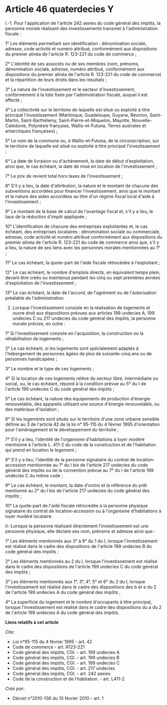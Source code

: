 # Article 46 quaterdecies Y

I.-1. Pour l'application de l'article 242 sexies du code général des impôts, la personne morale réalisant des investissements
transmet à l'administration fiscale : 

1° Les éléments permettant son identification : dénomination sociale, adresse, code activité et numéro attribué, conformément
aux dispositions du premier alinéa de l'article R. 123-221 du code de commerce ; 

2° L'identité de ses associés ou de ses membres (nom, prénoms, dénomination sociale, adresse, numéro attribué, conformément
aux dispositions du premier alinéa de l'article R. 123-221 du code de commerce) et la répartition de leurs droits dans les
résultats ; 

3° La nature de l'investissement et le secteur d'investissement, conformément à la liste fixée par l'administration fiscale,
auquel il est affecté ; 

4° La collectivité sur le territoire de laquelle est situé ou exploité à titre principal l'investissement (Martinique,
Guadeloupe, Guyane, Réunion, Saint-Martin, Saint-Barthélemy, Saint-Pierre-et-Miquelon, Mayotte, Nouvelle-Calédonie, Polynésie
française, Wallis-et-Futuna, Terres australes et antarctiques françaises) ; 

5° Le nom de la commune ou, à Wallis-et-Futuna, de la circonscription, sur le territoire de laquelle est situé ou exploité à
titre principal l'investissement ; 

6° La date de livraison ou d'achèvement, la date de début d'exploitation, ainsi que, le cas échéant, la date de mise en
location de l'investissement ; 

7° Le prix de revient total hors taxes de l'investissement ; 

8° S'il y a lieu, la date d'attribution, la nature et le montant de chacune des subventions accordées pour financer
l'investissement, ainsi que le montant et la nature des aides accordées au titre d'un régime fiscal local d'aide à
l'investissement ; 

9° Le montant de la base de calcul de l'avantage fiscal et, s'il y a lieu, le taux de la réduction d'impôt appliquée ; 

10° L'identification de chacune des entreprises exploitantes et, le cas échéant, des entreprises locataires : dénomination
sociale ou commerciale, adresse, code activité et numéro attribué conformément aux dispositions du premier alinéa de
l'article R. 123-221 du code de commerce ainsi que, s'il y a lieu, la nature de ses liens avec les personnes morales
mentionnées au 1° ; 

11° Le cas échéant, la quote-part de l'aide fiscale rétrocédée à l'exploitant ; 

12° Le cas échéant, le nombre d'emplois directs, en équivalent temps plein, devant être créés ou maintenus pendant les cinq
ou sept premières années d'exploitation de l'investissement ; 

13° Le cas échéant, la date de l'accord, de l'agrément ou de l'autorisation préalable de l'administration. 

2. Lorsque l'investissement consiste en la réalisation de logements et ouvre droit aux dispositions prévues aux articles 199
undecies A, 199 undecies C ou 217 undecies du code général des impôts, la personne morale précise, en outre : 

1° Si l'investissement consiste en l'acquisition, la construction ou la réhabilitation de logements ; 

2° Le cas échéant, si les logements sont spécialement adaptés à l'hébergement de personnes âgées de plus de soixante-cinq ans
ou de personnes handicapées ; 

3° Le nombre et le type de ces logements ; 

4° Si la location de ces logements relève du secteur libre, intermédiaire ou social, ou, le cas échéant, répond à la
condition prévue au 5° du I de l'article 199 undecies C du code général des impôts ; 

5° Le cas échéant, la nature des équipements de production d'énergie renouvelable, des appareils utilisant une source
d'énergie renouvelable, ou des matériaux d'isolation ; 

6° Si les logements sont situés sur le territoire d'une zone urbaine sensible définie au 3 de l'article 42 de la loi n°
95-115 du 4 février 1995 d'orientation pour l'aménagement et le développement du territoire ; 

7° S'il y a lieu, l'identité de l'organisme d'habitations à loyer modéré mentionné à l'article L. 411-2 du code de la
construction et de l'habitation qui prend en location le logement ; 

8° S'il y a lieu, l'identité de la personne signataire du contrat de location-accession mentionnée au 1° du I bis de
l'article 217 undecies du code général des impôts ou de la convention prévue au 7° du I de l'article 199 undecies C du même
code ; 

9° Le cas échéant, le montant, la date d'octroi et la référence du prêt mentionné au 2° du I bis de l'article 217 undecies du
code général des impôts ; 

10° La quote-part de l'aide fiscale rétrocédée à la personne physique signataire du contrat de location-accession ou à
l'organisme d'habitations à loyer modéré locataire. 

II.-Lorsque la personne réalisant directement l'investissement est une personne physique, elle déclare ses nom, prénoms et
adresse ainsi que : 

1° Les éléments mentionnés aux 3° à 9° du 1 du I, lorsque l'investissement est réalisé dans le cadre des dispositions de
l'article 199 undecies B du code général des impôts ; 

2° Les éléments mentionnés au 2 du I, lorsque l'investissement est réalisé dans le cadre des dispositions de l'article 199
undecies C du code général des impôts ; 

3° Les éléments mentionnés aux 1°, 3°, 4°, 5° et 6° du 2 du I, lorsque l'investissement est réalisé dans le cadre des
dispositions des b et e du 2 de l'article 199 undecies A du code général des impôts ; 

4° La superficie du logement et le nombre d'occupants à titre principal, lorsque l'investissement est réalisé dans le cadre
des dispositions du a du 2 de l'article 199 undecies A du code général des impôts.

**Liens relatifs à cet article**

_Cite_:

  - Loi n°95-115 du 4 février 1995 - art. 42
  - Code de commerce - art. R123-221
  - Code général des impôts, CGI. - art. 199 undecies A
  - Code général des impôts, CGI. - art. 199 undecies B
  - Code général des impôts, CGI. - art. 199 undecies C
  - Code général des impôts, CGI. - art. 217 undecies
  - Code général des impôts, CGI. - art. 242 sexies
  - Code de la construction et de l'habitation. - art. L411-2

_Créé par_:

  - Décret n°2010-136 du 10 février 2010 - art. 1
